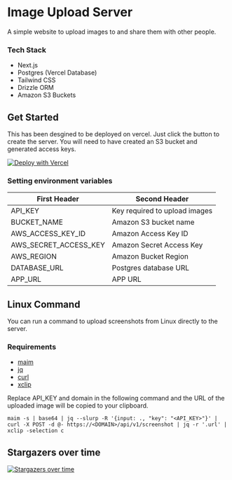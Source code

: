 # Image Upload Server
A simple website to upload images to and share them with other people. 


### Tech Stack
- Next.js
- Postgres (Vercel Database)
- Tailwind CSS
- Drizzle ORM
- Amazon S3 Buckets


## Get Started

This has been desgined to be deployed on vercel. Just click the button to create the server. You will need to have created an S3 bucket and generated access keys.


[![Deploy with Vercel](https://vercel.com/button)](https://vercel.com/new/clone?repository-url=https%3A%2F%2Fgithub.com%2Fmember87%2Fimage-upload-server)

### Setting environment variables


| First Header  | Second Header |
| ------------- | ------------- |
| API_KEY  | Key required to upload images |
| BUCKET_NAME  | Amazon S3 bucket name  |
| AWS_ACCESS_KEY_ID  | Amazon Access Key ID  |
| AWS_SECRET_ACCESS_KEY  | Amazon Secret Access Key  |
| AWS_REGION  | Amazon Bucket Region  |
| DATABASE_URL  | Postgres database URL  |
| APP_URL  | APP URL  |

## Linux Command
You can run a command to upload screenshots from Linux directly to the server. 

### Requirements
- [maim](https://github.com/naelstrof/maim)
- [jq](https://github.com/jqlang/jq)
- [curl](https://github.com/curl/curl)
- [xclip](https://github.com/astrand/xclip)


Replace API_KEY and domain in the following command and the URL of the uploaded image will be copied to your clipboard.
  
``maim -s | base64 | jq --slurp -R '{input: ., "key": "<API_KEY>"}' | curl -X POST -d @- https://<DOMAIN>/api/v1/screenshot | jq -r '.url' | xclip -selection c``

## Stargazers over time
[![Stargazers over time](https://starchart.cc/member87/image-upload-server.svg?variant=adaptive)](https://starchart.cc/member87/image-upload-server)

